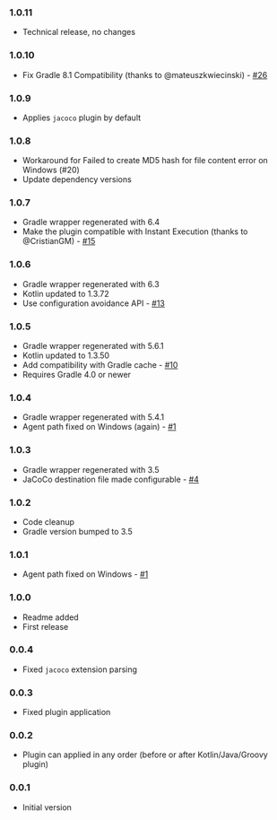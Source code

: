 ### 1.0.11
- Technical release, no changes

### 1.0.10

- Fix Gradle 8.1 Compatibility (thanks to @mateuszkwiecinski) - [#26](#26)

### 1.0.9
- Applies `jacoco` plugin by default

### 1.0.8
- Workaround for Failed to create MD5 hash for file content error on Windows (#20)
- Update dependency versions

### 1.0.7
- Gradle wrapper regenerated with 6.4
- Make the plugin compatible with Instant Execution (thanks to @CristianGM) - [#15](#15)

### 1.0.6
- Gradle wrapper regenerated with 6.3
- Kotlin updated to 1.3.72
- Use configuration avoidance API - [#13](#13)

### 1.0.5
- Gradle wrapper regenerated with 5.6.1
- Kotlin updated to 1.3.50
- Add compatibility with Gradle cache - [#10](#10)
- Requires Gradle 4.0 or newer

### 1.0.4
- Gradle wrapper regenerated with 5.4.1
- Agent path fixed on Windows (again) - [#1](#1)

### 1.0.3
- Gradle wrapper regenerated with 3.5
- JaCoCo destination file made configurable - [#4](#4)

### 1.0.2
- Code cleanup
- Gradle version bumped to 3.5

### 1.0.1
- Agent path fixed on Windows - [#1](#1)

### 1.0.0
- Readme added
- First release

### 0.0.4
- Fixed `jacoco` extension parsing

### 0.0.3
- Fixed plugin application

### 0.0.2
- Plugin can applied in any order (before or after Kotlin/Java/Groovy plugin)

### 0.0.1
- Initial version
